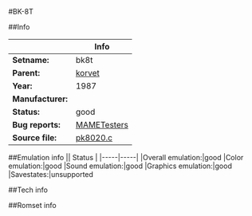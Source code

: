 #BK-8T

##Info

||Info|
|-----|-----|
|**Setname:**|bk8t
|**Parent:**|[korvet](korvet.md)
|**Year:**|1987
|**Manufacturer:**|<unknown>
|**Status:**|good
|**Bug reports:**|[MAMETesters](http://mametesters.org/view_all_set.php?type=1&temporary=y&search=pk8020.c)
|**Source file:**|[pk8020.c](https://github.com/mamedev/mame/blob/master/src/mess/drivers/pk8020.c)

##Emulation info
|| Status |
|-----|-----|
|Overall emulation:|good
|Color emulation:|good
|Sound emulation:|good
|Graphics emulation:|good
|Savestates:|unsupported

##Tech info

##Romset info

<!--- START OF EDITED COMMENT DO NOT TOUCH TEXT ABOVE-->
